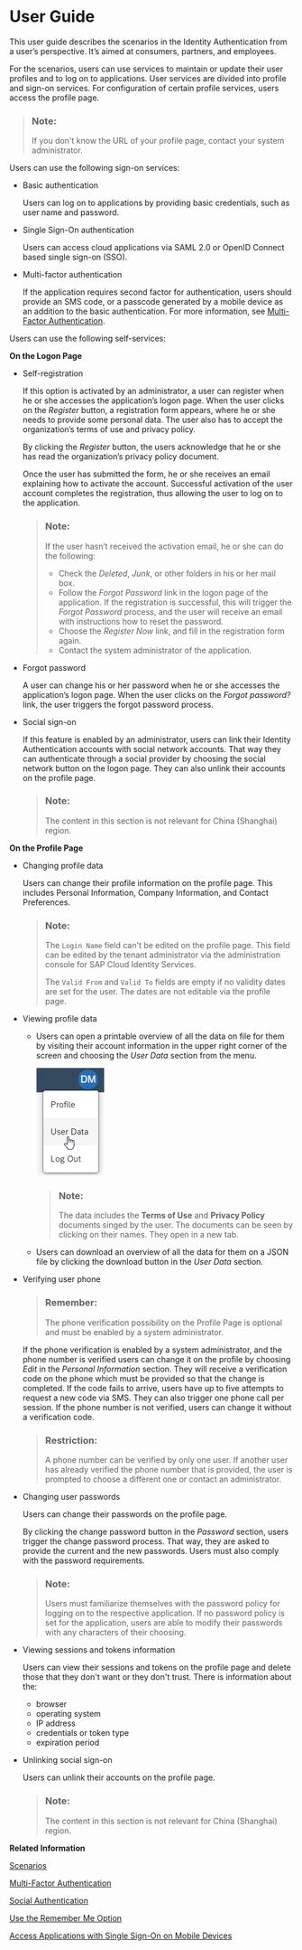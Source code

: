 <!-- loiod4c3811a58c44982bce09e9fdcbb5c64 -->

# User Guide

This user guide describes the scenarios in the Identity Authentication from a user’s perspective. It’s aimed at consumers, partners, and employees.

For the scenarios, users can use services to maintain or update their user profiles and to log on to applications. User services are divided into profile and sign-on services. For configuration of certain profile services, users access the profile page.

> ### Note:  
> If you don't know the URL of your profile page, contact your system administrator.

Users can use the following sign-on services:

-   Basic authentication

    Users can log on to applications by providing basic credentials, such as user name and password.

-   Single Sign-On authentication

    Users can access cloud applications via SAML 2.0 or OpenID Connect based single sign-on \(SSO\).

-   Multi-factor authentication

    If the application requires second factor for authentication, users should provide an SMS code, or a passcode generated by a mobile device as an addition to the basic authentication. For more information, see [Multi-Factor Authentication](multi-factor-authentication-0d41cd4.md).


Users can use the following self-services:

**On the Logon Page**

-   Self-registration

    If this option is activated by an administrator, a user can register when he or she accesses the application’s logon page. When the user clicks on the *Register* button, a registration form appears, where he or she needs to provide some personal data. The user also has to accept the organization’s terms of use and privacy policy.

    By clicking the *Register* button, the users acknowledge that he or she has read the organization’s privacy policy document.

    Once the user has submitted the form, he or she receives an email explaining how to activate the account. Successful activation of the user account completes the registration, thus allowing the user to log on to the application.

    > ### Note:  
    > If the user hasn’t received the activation email, he or she can do the following:
    > 
    > -   Check the *Deleted*, *Junk*, or other folders in his or her mail box.
    > -   Follow the *Forgot Password* link in the logon page of the application. If the registration is successful, this will trigger the *Forgot Password* process, and the user will receive an email with instructions how to reset the password.
    > -   Choose the *Register Now* link, and fill in the registration form again.
    > -   Contact the system administrator of the application.

-   Forgot password

    A user can change his or her password when he or she accesses the application’s logon page. When the user clicks on the *Forgot password?* link, the user triggers the forgot password process.

-   Social sign-on

    If this feature is enabled by an administrator, users can link their Identity Authentication accounts with social network accounts. That way they can authenticate through a social provider by choosing the social network button on the logon page. They can also unlink their accounts on the profile page.

    > ### Note:  
    > The content in this section is not relevant for China \(Shanghai\) region.


**On the Profile Page**

-   Changing profile data

    Users can change their profile information on the profile page. This includes Personal Information, Company Information, and Contact Preferences.

    > ### Note:  
    > The `Login Name` field can't be edited on the profile page. This field can be edited by the tenant administrator via the administration console for SAP Cloud Identity Services.
    > 
    > The `Valid From` and `Valid To` fields are empty if no validity dates are set for the user. The dates are not editable via the profile page.

-   Viewing profile data
    -   Users can open a printable overview of all the data on file for them by visiting their account information in the upper right corner of the screen and choosing the *User Data* section from the menu.

        ![](images/User_Data_3dbaf04.png)

        > ### Note:  
        > The data includes the **Terms of Use** and **Privacy Policy** documents singed by the user. The documents can be seen by clicking on their names. They open in a new tab.

    -   Users can download an overview of all the data for them on a JSON file by clicking the download button in the *User Data* section.


-   Verifying user phone

    > ### Remember:  
    > The phone verification possibility on the Profile Page is optional and must be enabled by a system administrator.

    If the phone verification is enabled by a system administrator, and the phone number is verified users can change it on the profile by choosing *Edit* in the *Personal Information* section. They will receive a verification code on the phone which must be provided so that the change is completed. If the code fails to arrive, users have up to five attempts to request a new code via SMS. They can also trigger one phone call per session. If the phone number is not verified, users can change it without a verification code.

    > ### Restriction:  
    > A phone number can be verified by only one user. If another user has already verified the phone number that is provided, the user is prompted to choose a different one or contact an administrator.

-   Changing user passwords

    Users can change their passwords on the profile page.

    By clicking the change password button in the *Password* section, users trigger the change password process. That way, they are asked to provide the current and the new passwords. Users must also comply with the password requirements.

    > ### Note:  
    > Users must familiarize themselves with the password policy for logging on to the respective application. If no password policy is set for the application, users are able to modify their passwords with any characters of their choosing.

-   Viewing sessions and tokens information

    Users can view their sessions and tokens on the profile page and delete those that they don't want or they don't trust. There is information about the:

    -   browser
    -   operating system
    -   IP address
    -   credentials or token type
    -   expiration period

-   Unlinking social sign-on

    Users can unlink their accounts on the profile page.

    > ### Note:  
    > The content in this section is not relevant for China \(Shanghai\) region.


**Related Information**  


[Scenarios](../scenarios-fb9898d.md "Identity Authentication supports scenarios for consumers (business-to-consumer scenarios), for partners (business-to-business scenarios), and for employees (business-to-employee scenarios).")

[Multi-Factor Authentication](multi-factor-authentication-0d41cd4.md "This document provides information about the second factor for authentication or how to log on if you are asked to provide a second factor to your primary credentials.")

[Social Authentication](social-authentication-108607a.md "")

[Use the Remember Me Option](use-the-remember-me-option-bc7c6c6.md "With the Remember me functionality enabled, you can log on to an application without the need to provide your credentials every time you access it.")

[Access Applications with Single Sign-On on Mobile Devices](access-applications-with-single-sign-on-on-mobile-devices-89bbb0b.md "You can access trusted applications that require two-factor authentication via your mobile devices using single sign-on (SSO).")

